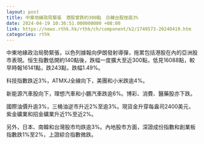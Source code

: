 ```yaml
---
layout: post
title: 中東地緣政局緊張　港股曾跌約300點　日韓台股挫逾3%
date: 2024-04-19 10:36:51.000000000 +08:00
link: https://news.rthk.hk/rthk/ch/component/k2/1749573-20240419.htm
categories: rthk
---
```


中東地緣政治局勢緊張，以色列據報向伊朗發射導彈，拖累包括港股在內的亞洲股市表現。恒生指數低開約140點後，跌幅一度擴大至近300點，低見16088點，較早時報16141點，跌243點，跌幅1.49%。

科技指數跌近3%，ATMXJ全線向下，美團和小米跌逾4%。

新能源汽車股向下，理想汽車和小鵬汽車跌逾6%。博彩、消費、醫藥股亦下跌。

國際油價升逾3%，三桶油逆市升近2%至逾3%。現貨金升穿每盎司2400美元，紫金礦業和招金礦業升近1%至近2%。

另外，日本、南韓和台灣股市均跌逾3%。內地股市方面，深證成份指數和創業板指數跌1%至2%，上證綜合指數微跌。
